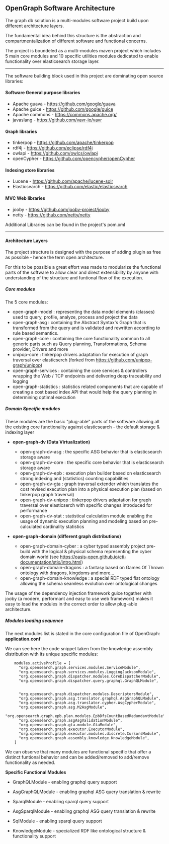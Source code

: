 ## OpenGraph Software Architecture

The graph db solution is a multi-modules software project build upon different architecture layers.

The fundamental idea behind this structure is the abstraction and compartmentalization of different software and functional
concerns.

The project is boundeled as a multi-modules maven project which includes 5 main core modules and 10 specific utilities modules dedicated 
to enable functionality over elasticsearch storage layer.

-------------
 
The software building block used in this project are dominating open source libraries:

#### Software General purpose libraries
 - Apache guava  - https://github.com/google/guava
 - Apache guice  - https://github.com/google/guice
 - Apache commons - https://commons.apache.org/ 
 - javaslang -      https://github.com/vavr-io/vavr
 
#### Graph libraries
 - tinkerpop - https://github.com/apache/tinkerpop
 - rdf4j -  https://github.com/eclipse/rdf4j
 - owlapi - https://github.com/owlcs/owlapi
 - openCypher - https://github.com/opencypher/openCypher 

#### Indexing store libraries
 - Lucene   - https://github.com/apache/lucene-solr
 - Elasticsearch - https://github.com/elastic/elasticsearch
 
#### MVC Web libraries
 - jooby  - https://github.com/jooby-project/jooby
 - netty  - https://github.com/netty/netty
 
 
Additional Libraries can be found in the project's pom.xml

-------------
#### Architecture Layers
The project structure is designed with the purpose of adding plugin as free as possible - hence the term open architecture.

For this to be possible a great effort was made to modularize the functional parts of the software to allow clear and direct extensibility by anyone 
with understanding of the structure and funtional flow of the execution.

##### Core modules
The 5 core modules:
 - open-graph-model :  representing the data model elements (classes) used to query, profile, analyze, process and project the data     
 - open-graph-asg :    containing the Abstract Syntax's Graph that is transformed from the query and is validated and rewritten according to rule based semantics.      
 - open-graph-core  :  containing the core functionality common to all generic parts such as Query planning, Transformations, Schema provider, Drivers and more     
 - unipop-core  : tinkerpop drivers adaptation for execution of graph traversal over elasticserch (forked from https://github.com/unipop-graph/unipop)     
 - open-graph-services  :  containing the core services & controllers wrapping the Web / TCP endpoints and delivering deep traceability and logging      
 - open-graph-statistics  :  statistics related components that are capable of creating a cost based index API that would help the query planning in determining optimal execution      

##### Domain Specific modules
These modules are the basic "plug-able" parts of the software allowing all the existing core functionality against elasticsearch - the default storage & indexing layer

-  **open-graph-dv (Data Virtualization)**
    - open-graph-dv-asg :   the specific ASG behavior that is elasticsearch storage aware 
    - open-graph-dv-core :  the specific core behavior that is elasticsearch storage aware 
    - open-graph-dv-epb :   execution plan builder based on elasticsearch strong indexing and (statistics) counting capabilities 
    - open-graph-dv-gta :   graph traversal extender which translates the cost revised execution plan into a physical execution plan (based on tinkerpop graph traversal) 
    - open-graph-dv-unipop :  tinkerpop drivers adaptation for graph traversal over elasticserch with specific changes introduced for performance 
    - open-graph-dv-stat :  statistical calculation module enabling the usage of dynamic execution planning and modeling based on pre-calculated cardinality statistics

- **open-graph-domain (different graph distributions)**
    - open-graph-domain-cyber : a cyber typed assembly project pre-build with the logical & physical schema representing the cyber domain world (see https://oasis-open.github.io/cti-documentation/stix/intro.html)
    - open-graph-domain-dragons : a fantasy based on Games Of Thrown ontology with dragons, kingdoms and more...
    - open-graph-domain-knowledge : a special RDF typed flat ontology allowing the schema seamless evolution over ontological changes
 
The usage of the dependency injection framework guice togather with jooby (a modern, performant and easy to use web framework) makes it easy to load the modules in the correct order to allow plug-able architecture.

##### Modules loading sequence
The next modules list is stated in the core configuration file of OpenGraph: **application.conf**

We can see here the code snippet taken from the knowledge assembly distribution with its unique specific modules: 

```
    modules.activeProfile = [
      "org.opensearch.graph.services.modules.ServiceModule",
      "org.opensearch.graph.services.modules.LoggingJacksonModule",
      "org.opensearch.graph.dispatcher.modules.CoreDispatcherModule",
      "org.opensearch.graph.dispatcher.query.graphql.GraphQLModule",
      
      
      "org.opensearch.graph.dispatcher.modules.DescriptorsModule",
      "org.opensearch.graph.asg.translator.graphql.AsgGraphQLModule",
      "org.opensearch.graph.asg.translator.cypher.AsgCypherModule",
      "org.opensearch.graph.asg.M2AsgModule",
      "org.opensearch.graph.epb.plan.modules.EpbDfsCountBasedRedundantModule"
      "org.opensearch.graph.asgAsgValidationModule",
      "org.opensearch.graph.gta.module.GtaModule",
      "org.opensearch.graph.executor.ExecutorModule",
      "org.opensearch.graph.executor.modules.discrete.CursorsModule",
      "org.opensearch.graph.assembly.knowledge.KnowledgeModule",
    ]
```

We can observe that many modules are functional specific that offer a distinct funtional behavior and can be added/removed to add/remove functionality as needed.
  
**Specific Functional Modules**
  -   GraphQLModule - enabling graphql query support
  -   AsgGraphQLModule - enabling graphql ASG query translation & rewrite
  
  -   SparqlModule - enabling sparql query support
  -   AsgSparqlModule - enabling graphql ASG query translation & rewrite

  -   SqlModule - enabling sparql query support
  -   KnowledgeModule - specialized RDF like ontological structure & functionality support